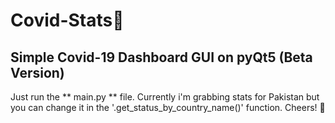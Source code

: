 # Covid-Stats🦠
## Simple Covid-19 Dashboard GUI on pyQt5 (Beta Version)

  Just run the ** main.py ** file. Currently i'm grabbing stats for Pakistan but you can change it in the '.get_status_by_country_name()' function.
  Cheers! 🍻
